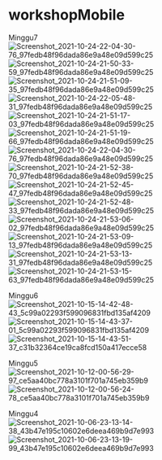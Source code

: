 # workshopMobile
Minggu7
![Screenshot_2021-10-24-22-04-30-76_97fedb48f96dada86e9a48e09d599c25](https://user-images.githubusercontent.com/55994225/138600004-e61f8cee-52df-4a1b-b6d8-39603552cb93.jpg)
![Screenshot_2021-10-24-21-50-33-59_97fedb48f96dada86e9a48e09d599c25](https://user-images.githubusercontent.com/55994225/138600104-584b3451-e5c2-4759-a5af-b8d7c4c8f1fb.jpg)
![Screenshot_2021-10-24-21-51-09-35_97fedb48f96dada86e9a48e09d599c25](https://user-images.githubusercontent.com/55994225/138600109-3e8ef5b0-e752-48bd-ad7d-56876371c1b6.jpg)
![Screenshot_2021-10-24-22-05-48-31_97fedb48f96dada86e9a48e09d599c25](https://user-images.githubusercontent.com/55994225/138600117-7f3323a4-23b8-400b-a88d-66d9e87f10ca.jpg)
![Screenshot_2021-10-24-21-51-17-03_97fedb48f96dada86e9a48e09d599c25](https://user-images.githubusercontent.com/55994225/138600154-7fcafed5-1cb2-466b-ab77-b2e128b03801.jpg)
![Screenshot_2021-10-24-21-51-19-66_97fedb48f96dada86e9a48e09d599c25](https://user-images.githubusercontent.com/55994225/138600162-18c8c2ba-5948-46d9-ac2b-93ed00afe6ec.jpg)
![Screenshot_2021-10-24-22-04-30-76_97fedb48f96dada86e9a48e09d599c25](https://user-images.githubusercontent.com/55994225/138600181-93a2b20a-3a94-4deb-a367-59fdd4a72f1e.jpg)
![Screenshot_2021-10-24-21-52-38-70_97fedb48f96dada86e9a48e09d599c25](https://user-images.githubusercontent.com/55994225/138600185-6dc71179-8d33-446f-8f64-906dc50824c7.jpg)
![Screenshot_2021-10-24-21-52-45-47_97fedb48f96dada86e9a48e09d599c25](https://user-images.githubusercontent.com/55994225/138600194-e1b000c9-ceb7-4aaf-8f21-2a598d8786df.jpg)
![Screenshot_2021-10-24-21-52-48-33_97fedb48f96dada86e9a48e09d599c25](https://user-images.githubusercontent.com/55994225/138600198-88efddc7-4b18-4e3d-995c-bd112b46aba3.jpg)
![Screenshot_2021-10-24-21-53-06-02_97fedb48f96dada86e9a48e09d599c25](https://user-images.githubusercontent.com/55994225/138600217-5d0aa6b2-f93d-4ca7-80a6-af42a52903be.jpg)
![Screenshot_2021-10-24-21-53-09-13_97fedb48f96dada86e9a48e09d599c25](https://user-images.githubusercontent.com/55994225/138600230-edaa2d19-12c3-40e9-8d01-f3eb1c5364c9.jpg)
![Screenshot_2021-10-24-21-53-13-31_97fedb48f96dada86e9a48e09d599c25](https://user-images.githubusercontent.com/55994225/138600232-84ed25df-d496-4dba-8b07-ae8255178a7f.jpg)
![Screenshot_2021-10-24-21-53-15-63_97fedb48f96dada86e9a48e09d599c25](https://user-images.githubusercontent.com/55994225/138600235-3b33f212-f77d-43c1-825c-71480a5b8ba7.jpg)


Minggu6
![Screenshot_2021-10-15-14-42-48-43_5c99a02293f599096831fbd135af4209](https://user-images.githubusercontent.com/55994225/137451380-fb814a9a-a007-46ec-8d61-9fa8a5eeb434.jpg)
![Screenshot_2021-10-15-14-43-37-01_5c99a02293f599096831fbd135af4209](https://user-images.githubusercontent.com/55994225/137451370-f0f61180-73fd-4a43-97c7-dda59ae5c241.jpg)
![Screenshot_2021-10-15-14-43-51-37_c31b32364ce19ca8fcd150a417ecce58](https://user-images.githubusercontent.com/55994225/137451378-59d12b7a-cbea-4097-bbc7-afaa960dbfe1.jpg)

Minggu5
![Screenshot_2021-10-12-00-56-29-97_ce5aa40bc778a3101f701a745eb359b9](https://user-images.githubusercontent.com/55994225/136834151-db0ef925-7b75-4a2c-bd88-70aa4004f9b1.jpg)
![Screenshot_2021-10-12-00-56-24-78_ce5aa40bc778a3101f701a745eb359b9](https://user-images.githubusercontent.com/55994225/136834158-9a9afd8c-ecb4-430f-81bf-54584cf26bbb.jpg)

Minggu4
![Screenshot_2021-10-06-23-13-14-38_43b47e195c10602e6deea469b9d7e993](https://user-images.githubusercontent.com/55994225/136243147-09624d73-dbb4-4b29-a6aa-e9409eb908d2.jpg)
![Screenshot_2021-10-06-23-13-19-99_43b47e195c10602e6deea469b9d7e993](https://user-images.githubusercontent.com/55994225/136243166-61e5f5ca-2ff7-4e22-bf65-983085a9f979.jpg)

